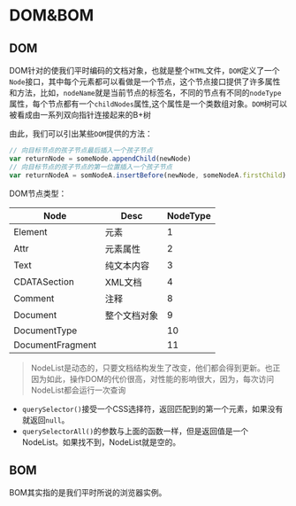 # DOM&BOM

## DOM

DOM针对的使我们平时编码的文档对象，也就是整个`HTML`文件，`DOM`定义了一个`Node`接口，其中每个元素都可以看做是一个节点，这个节点接口提供了许多属性和方法，比如，`nodeName`就是当前节点的标签名，不同的节点有不同的`nodeType`属性，每个节点都有一个`childNodes`属性,这个属性是一个类数组对象。`DOM`树可以被看成由一系列双向指针连接起来的B+树

由此，我们可以引出某些`DOM`提供的方法：

```javascript
// 向目标节点的孩子节点最后插入一个孩子节点
var returnNode = someNode.appendChild(newNode)
// 向目标节点的孩子节点的第一位置插入一个孩子节点 
var returnNodeA = somNodeA.insertBefore(newNode, someNodeA.firstChild)
```

DOM节点类型：

| Node             | Desc         | NodeType |
| ---------------- | ------------ | -------- |
| Element          | 元素         | 1        |
| Attr             | 元素属性     | 2        |
| Text             | 纯文本内容   | 3        |
| CDATASection     | XML文档      | 4        |
| Comment          | 注释         | 8        |
| Document         | 整个文档对象 | 9        |
| DocumentType     |              | 10       |
| DocumentFragment |              | 11       |

> NodeList是动态的，只要文档结构发生了改变，他们都会得到更新。也正因为如此，操作DOM的代价很高，对性能的影响很大，因为，每次访问NodeList都会运行一次查询

+ `querySelector()`接受一个CSS选择符，返回匹配到的第一个元素，如果没有就返回`null`。
+ `querySelectorAll()`的参数与上面的函数一样，但是返回值是一个NodeList。如果找不到，NodeList就是空的。

## BOM

BOM其实指的是我们平时所说的浏览器实例。